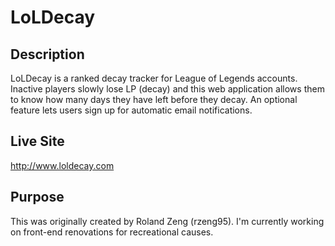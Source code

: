 # LoLDecay

## Description
LoLDecay is a ranked decay tracker for League of Legends accounts. Inactive players slowly lose LP (decay) and this web application allows them to know how many days they have left before they decay. An optional feature lets users sign up for automatic email notifications.

## Live Site
http://www.loldecay.com

## Purpose
This was originally created by Roland Zeng (rzeng95). I'm currently working on front-end renovations for recreational causes.
